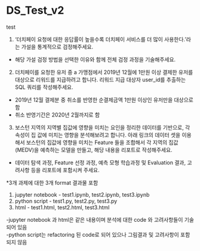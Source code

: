 # DS_Test_v2
test

1) ‘더치페이 요청에 대한 응답률이 높을수록 더치페이 서비스를 더 많이 사용한다.’라는
가설을 통계적으로 검정해주세요.
- 해당 가설 검정 방법을 선택한 이유와 함께 전체 검정 과정을 기술해주세요.

2) 더치페이를 요청한 유저 중 a 가맹점에서 2019년 12월에 1만원 이상 결제한 유저를
대상으로 리워드를 지급하려고 합니다. 리워드 지급 대상자 user_id를 추출하는 SQL
쿼리를 작성해주세요.
- 2019년 12월 결제분 중 취소를 반영한 순결제금액 1만원 이상인 유저만을 대상으로
함
- 취소 반영기간은 2020년 2월까지로 함

3) 보스턴 지역의 지역별 집값에 영향을 미치는 요인을 정리한 데이터를 기반으로, 각
속성이 집 값에 미치는 영향을 분석해보려고 합니다. 아래 링크의 데이터 셋을
이용해서 보스턴의 집값에 영향을 미치는 Feature 들을 조합해서 각 지역의
집값(MEDV)을 예측하는 모델을 만들고, 해당 내용을 리포트로 작성해주세요.
- 데이터 탐색 과정, Feature 선정 과정, 예측 모형 학습과정 및 Evaluation 결과,
고려사항 등을 리포트에 포함시켜 주세요.

*3개 과제에 대한 3개 format 결과물 포함
1. jupyter notebook - test1.ipynb, test2.ipynb, test3.ipynb
2. python script - test1.py, test2.py, test3.py
3. html - test1.html, test2.html, test3.html

-jupyter notebook 과 html은 같은 내용이며 분석에 대한 code 와 고려사항들이 기술되어 있음  
-python script는 refactoring 된 code로 되어 있으나 그림결과 및 고려사항이 포함되지 않음  


